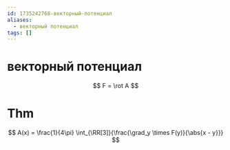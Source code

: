 ```yaml
---
id: 1735242768-векторный-потенциал
aliases:
  - векторный потенциал
tags: []
---
```


# векторный потенциал
$$
F = \rot A
$$
# Thm
$$
A(x) = \frac{1}{4\pi} \int_{\RR[3]}{\frac{\grad_y \times F(y)}{\abs{x - y}}}
$$
